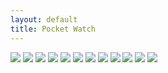```yaml
---
layout: default
title: Pocket Watch
---
```


<img src="{{ site.baseurl }}\pics\2019-July JL Pocket Watch\IMG_1410.JPG" class="img-responsive" />

<img src="{{ site.baseurl }}\pics\2019-July JL Pocket Watch\IMG_1411.JPG" class="img-responsive" />

<img src="{{ site.baseurl }}\pics\2019-July JL Pocket Watch\IMG_1413.JPG" class="img-responsive" />

<img src="{{ site.baseurl }}\pics\2019-July JL Pocket Watch\IMG_1414.JPG" class="img-responsive" />

<img src="{{ site.baseurl }}\pics\2019-July JL Pocket Watch\IMG_1415.JPG" class="img-responsive" />

<img src="{{ site.baseurl }}\pics\2019-July JL Pocket Watch\IMG_1416.JPG" class="img-responsive" />

<img src="{{ site.baseurl }}\pics\2019-July JL Pocket Watch\IMG_1417.JPG" class="img-responsive" />

<img src="{{ site.baseurl }}\pics\2019-July JL Pocket Watch\IMG_1418.JPG" class="img-responsive" />

<img src="{{ site.baseurl }}\pics\2019-July JL Pocket Watch\IMG_1422.JPG" class="img-responsive" />

<img src="{{ site.baseurl }}\pics\2019-July JL Pocket Watch\IMG_1423.JPG" class="img-responsive" />

<img src="{{ site.baseurl }}\pics\2019-July JL Pocket Watch\IMG_1424.JPG" class="img-responsive" />

<img src="{{ site.baseurl }}\pics\2019-July JL Pocket Watch\IMG_1433.JPG" class="img-responsive" />
